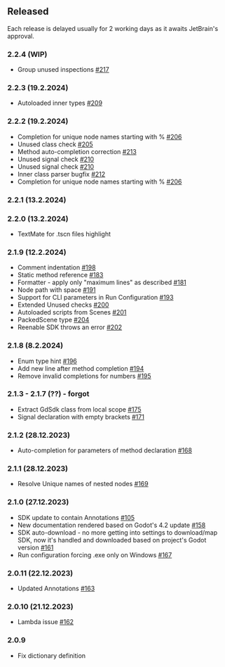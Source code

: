 ## Released

Each release is delayed usually for 2 working days as it awaits JetBrain's approval.

### 2.2.4 (WIP)

+ Group unused inspections [#217](https://gitlab.com/IceExplosive/gdscript/-/issues/217)

### 2.2.3 (19.2.2024)

+ Autoloaded inner types [#209](https://gitlab.com/IceExplosive/gdscript/-/issues/209)

### 2.2.2 (19.2.2024)

+ Completion for unique node names starting with % [#206](https://gitlab.com/IceExplosive/gdscript/-/issues/206)
+ Unused class check [#205](https://gitlab.com/IceExplosive/gdscript/-/issues/205)
+ Method auto-completion correction [#213](https://gitlab.com/IceExplosive/gdscript/-/issues/213)
+ Unused signal check [#210](https://gitlab.com/IceExplosive/gdscript/-/issues/210)
+ Unused signal check [#210](https://gitlab.com/IceExplosive/gdscript/-/issues/210)
+ Inner class parser bugfix [#212](https://gitlab.com/IceExplosive/gdscript/-/issues/212)
+ Completion for unique node names starting with % [#206](https://gitlab.com/IceExplosive/gdscript/-/issues/206)

### 2.2.1 (13.2.2024)
### 2.2.0 (13.2.2024)

+ TextMate for .tscn files highlight

### 2.1.9 (12.2.2024)

+ Comment indentation [#198](https://gitlab.com/IceExplosive/gdscript/-/issues/198)
+ Static method reference [#183](https://gitlab.com/IceExplosive/gdscript/-/issues/183)
+ Formatter - apply only "maximum lines" as described [#181](https://gitlab.com/IceExplosive/gdscript/-/issues/181)
+ Node path with space [#191](https://gitlab.com/IceExplosive/gdscript/-/issues/191)
+ Support for CLI parameters in Run Configuration [#193](https://gitlab.com/IceExplosive/gdscript/-/issues/193)
+ Extended Unused checks [#200](https://gitlab.com/IceExplosive/gdscript/-/issues/200)
+ Autoloaded scripts from Scenes [#201](https://gitlab.com/IceExplosive/gdscript/-/issues/201)
+ PackedScene type [#204](https://gitlab.com/IceExplosive/gdscript/-/issues/204)
+ Reenable SDK throws an error [#202](https://gitlab.com/IceExplosive/gdscript/-/issues/202)

### 2.1.8 (8.2.2024)

+ Enum type hint [#196](https://gitlab.com/IceExplosive/gdscript/-/issues/196)
+ Add new line after method completion [#194](https://gitlab.com/IceExplosive/gdscript/-/issues/194)
+ Remove invalid completions for numbers [#195](https://gitlab.com/IceExplosive/gdscript/-/issues/195)

### 2.1.3 - 2.1.7 (??) - forgot 

+ Extract GdSdk class from local scope [#175](https://gitlab.com/IceExplosive/gdscript/-/issues/175)
+ Signal declaration with empty brackets [#171](https://gitlab.com/IceExplosive/gdscript/-/issues/171)

### 2.1.2 (28.12.2023)

+ Auto-completion for parameters of method declaration [#168](https://gitlab.com/IceExplosive/gdscript/-/issues/168)

### 2.1.1 (28.12.2023)

+ Resolve Unique names of nested nodes [#169](https://gitlab.com/IceExplosive/gdscript/-/issues/169)

### 2.1.0 (27.12.2023)

+ SDK update to contain Annotations [#105](https://gitlab.com/IceExplosive/gdscript/-/issues/105)
+ New documentation rendered based on Godot's 4.2 update [#158](https://gitlab.com/IceExplosive/gdscript/-/issues/158)
+ SDK auto-download - no more getting into settings to download/map SDK, now it's handled and downloaded based on project's Godot version [#161](https://gitlab.com/IceExplosive/gdscript/-/issues/161)
+ Run configuration forcing .exe only on Windows [#167](https://gitlab.com/IceExplosive/gdscript/-/issues/167)

### 2.0.11 (22.12.2023)

- Updated Annotations [#163](https://gitlab.com/IceExplosive/gdscript/-/issues/163)

### 2.0.10 (21.12.2023)

- Lambda issue [#162](https://gitlab.com/IceExplosive/gdscript/-/issues/162)

### 2.0.9

- Fix dictionary definition
